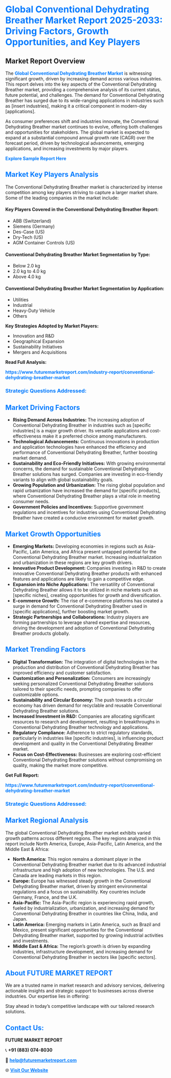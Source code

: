 <h1 style="color: #007BFF;">Global Conventional Dehydrating Breather Market Report 2025-2033: Driving Factors, Growth Opportunities, and Key Players</h1>

<section id="overview">
<h2>Market Report Overview</h2>
<p>The <a href="https://www.futuremarketreport.com/industry-report/conventional-dehydrating-breather-market" style="color: #007BFF; text-decoration: none;"><strong>Global Conventional Dehydrating Breather Market</strong></a> is witnessing significant growth, driven by increasing demand across various industries. This report delves into the key aspects of the Conventional Dehydrating Breather market, providing a comprehensive analysis of its current status, future potential, and challenges. The demand for Conventional Dehydrating Breather has surged due to its wide-ranging applications in industries such as [insert industries], making it a critical component in modern-day [applications].</p>
<p>As consumer preferences shift and industries innovate, the Conventional Dehydrating Breather market continues to evolve, offering both challenges and opportunities for stakeholders. The global market is expected to expand at a substantial compound annual growth rate (CAGR) over the forecast period, driven by technological advancements, emerging applications, and increasing investments by major players.</p>
</section>

<section id="overview">
<p><a href="https://www.futuremarketreport.com/request-sample/reportId=53825" style="color: #007BFF; text-decoration: none;"><strong>Explore Sample Report Here</strong></a></p>
</section>

<section id="key-players">
<h2 style="color: #007BFF;">Market Key Players Analysis</h2>
<p>The Conventional Dehydrating Breather market is characterized by intense competition among key players striving to capture a larger market share. Some of the leading companies in the market include:</p>
<h4>Key Players Covered in the Conventional Dehydrating Breather Report:</h4>
<ul><li>ABB (Switzerland)</li><li>Siemens (Germany)</li><li>Des-Case (US)</li><li>Dry-Tech (US)</li><li>AGM Container Controls (US)</li></ul>
<h4>Conventional Dehydrating Breather Market Segmentation by Type:</h4>
<ul><li>Below 2.0 kg</li><li>2.0 kg to 4.0 kg</li><li>Above 4.0 kg</li></ul>

<h4>Conventional Dehydrating Breather Market Segmentation by Application:</h4>
<ul><li>Utilities</li><li>Industrial</li><li>Heavy-Duty Vehicle</li><li>Others</li></ul>
<p><strong>Key Strategies Adopted by Market Players:</strong></p>
<ul>
<li>Innovation and R&D</li>
<li>Geographical Expansion</li>
<li>Sustainability Initiatives</li>
<li>Mergers and Acquisitions</li>
</ul>
</section>

<section>
<p><strong>Read Full Analysis: </strong></p><a href="https://www.futuremarketreport.com/industry-report/conventional-dehydrating-breather-market" style="color: #007BFF; text-decoration: none;"><strong>https://www.futuremarketreport.com/industry-report/conventional-dehydrating-breather-market</strong></a>
<h3 style="color: #007BFF;">Strategic Questions Addressed:</h3>
</section>

<section id="driving-factors">
<h2 style="color: #007BFF;">Market Driving Factors</h2>
<ul>
<li><strong>Rising Demand Across Industries:</strong> The increasing adoption of Conventional Dehydrating Breather in industries such as [specific industries] is a major growth driver. Its versatile applications and cost-effectiveness make it a preferred choice among manufacturers.</li>
<li><strong>Technological Advancements:</strong> Continuous innovations in production and application technologies have enhanced the efficiency and performance of Conventional Dehydrating Breather, further boosting market demand.</li>
<li><strong>Sustainability and Eco-Friendly Initiatives:</strong> With growing environmental concerns, the demand for sustainable Conventional Dehydrating Breather solutions has surged. Companies are investing in eco-friendly variants to align with global sustainability goals.</li>
<li><strong>Growing Population and Urbanization:</strong> The rising global population and rapid urbanization have increased the demand for [specific products], where Conventional Dehydrating Breather plays a vital role in meeting consumer needs.</li>
<li><strong>Government Policies and Incentives:</strong> Supportive government regulations and incentives for industries using Conventional Dehydrating Breather have created a conducive environment for market growth.</li>
</ul>
</section>

<section id="growth-opportunities">
<h2 style="color: #007BFF;">Market Growth Opportunities</h2>
<ul>
<li><strong>Emerging Markets:</strong> Developing economies in regions such as Asia-Pacific, Latin America, and Africa present untapped potential for the Conventional Dehydrating Breather market. Increasing industrialization and urbanization in these regions are key growth drivers.</li>
<li><strong>Innovative Product Development:</strong> Companies investing in R&D to create innovative Conventional Dehydrating Breather products with enhanced features and applications are likely to gain a competitive edge.</li>
<li><strong>Expansion into Niche Applications:</strong> The versatility of Conventional Dehydrating Breather allows it to be utilized in niche markets such as [specific niches], creating opportunities for growth and diversification.</li>
<li><strong>E-commerce Growth:</strong> The rise of e-commerce platforms has created a surge in demand for Conventional Dehydrating Breather used in [specific applications], further boosting market growth.</li>
<li><strong>Strategic Partnerships and Collaborations:</strong> Industry players are forming partnerships to leverage shared expertise and resources, driving the development and adoption of Conventional Dehydrating Breather products globally.</li>
</ul>
</section>

<section id="trending-factors">
<h2 style="color: #007BFF;">Market Trending Factors</h2>
<ul>
<li><strong>Digital Transformation:</strong> The integration of digital technologies in the production and distribution of Conventional Dehydrating Breather has improved efficiency and customer satisfaction.</li>
<li><strong>Customization and Personalization:</strong> Consumers are increasingly seeking personalized Conventional Dehydrating Breather solutions tailored to their specific needs, prompting companies to offer customizable options.</li>
<li><strong>Sustainability and Circular Economy:</strong> The push towards a circular economy has driven demand for recyclable and reusable Conventional Dehydrating Breather solutions.</li>
<li><strong>Increased Investment in R&D:</strong> Companies are allocating significant resources to research and development, resulting in breakthroughs in Conventional Dehydrating Breather technology and applications.</li>
<li><strong>Regulatory Compliance:</strong> Adherence to strict regulatory standards, particularly in industries like [specific industries], is influencing product development and quality in the Conventional Dehydrating Breather market.</li>
<li><strong>Focus on Cost-Effectiveness:</strong> Businesses are exploring cost-efficient Conventional Dehydrating Breather solutions without compromising on quality, making the market more competitive.</li>
</ul>
</section>

<section>
<p><strong>Get Full Report: </strong></p><a href="https://www.futuremarketreport.com/industry-report/conventional-dehydrating-breather-market" style="color: #007BFF; text-decoration: none;"><strong>https://www.futuremarketreport.com/industry-report/conventional-dehydrating-breather-market</strong></a>
<h3 style="color: #007BFF;">Strategic Questions Addressed:</h3>
</section>


<section id="regional-analysis">
<h2 style="color: #007BFF;">Market Regional Analysis</h2>
<p>The global Conventional Dehydrating Breather market exhibits varied growth patterns across different regions. The key regions analyzed in this report include North America, Europe, Asia-Pacific, Latin America, and the Middle East & Africa:</p>
<ul>
<li><strong>North America:</strong> This region remains a dominant player in the Conventional Dehydrating Breather market due to its advanced industrial infrastructure and high adoption of new technologies. The U.S. and Canada are leading markets in this region.</li>
<li><strong>Europe:</strong> Europe has witnessed steady growth in the Conventional Dehydrating Breather market, driven by stringent environmental regulations and a focus on sustainability. Key countries include Germany, France, and the U.K.</li>
<li><strong>Asia-Pacific:</strong> The Asia-Pacific region is experiencing rapid growth, fueled by industrialization, urbanization, and increasing demand for Conventional Dehydrating Breather in countries like China, India, and Japan.</li>
<li><strong>Latin America:</strong> Emerging markets in Latin America, such as Brazil and Mexico, present significant opportunities for the Conventional Dehydrating Breather market, supported by growing industrial activities and investments.</li>
<li><strong>Middle East & Africa:</strong> The region’s growth is driven by expanding industries, infrastructure development, and increasing demand for Conventional Dehydrating Breather in sectors like [specific sectors].</li>
</ul>
</section>

<footer>
<h2 style="color: #007BFF;">About FUTURE MARKET REPORT</h2>
<p>We are a trusted name in market research and advisory services, delivering actionable insights and strategic support to businesses across diverse industries. Our expertise lies in offering:</p>

<p>Stay ahead in today’s competitive landscape with our tailored research solutions.</p>

<h2 style="color: #007BFF;">Contact Us:</h2>
<p><strong>FUTURE MARKET REPORT</strong></p>
<p>📞 <strong>+91 (883) 074-8030</strong></p>
<p>📧 <strong><a href="mailto:help@futuremarketreport.com" style="color: #007BFF;">help@futuremarketreport.com</a></strong></p>
<p>🌐 <strong><a href="https://www.futuremarketreport.com/" style="color: #007BFF;">Visit Our Website</a></strong></p>
</footer>